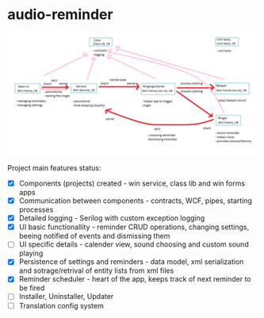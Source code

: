 # audio-reminder
![Project diagram](https://github.com/dupop/audio-reminder/blob/develop/Project%20component%20diagram.png)

Project main features status:
- [x] Components (projects) created - win service, class lib and win forms apps
- [x] Communication between components - contracts, WCF, pipes, starting processes
- [x] Detailed logging - Serilog with custom exception logging
- [x] UI basic functionallity - reminder CRUD operations, changing settings, beeing notified of events and dismissing them
- [ ] UI specific details - calender view, sound choosing and custom sound playing
- [x] Persistence of settings and reminders - data model, xml serialization and sotrage/retrival of entity lists from xml files
- [x] Reminder scheduler - heart of the app, keeps track of next reminder to be fired
- [ ] Installer, Uninstaller, Updater
- [ ] Translation config system
